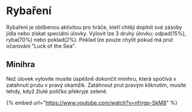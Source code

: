 # Rybaření

 Rybaření je oblíbenou aktivitou pro hráče, kteří chtějí doplnit své zásoby jídla nebo získat speciální úlovky. Vylovit lze 3 druhy úlovku: odpad(15%), ryba(70%) nebo poklad(2%). Poklad lze pouze chytit pokud má prut očarování "Luck of the Sea".

 ## Minihra
 Než úlovek vylovíte musíte úspěšně dokončit minihru, která spočívá v zatahnutí prutu v pravý okamžik. Zatáhnout prut pravým kliknutím, musíte tehdy, když žluté políčko překryje zelené.

{% embed url="https://www.youtube.com/watch?v=nfrrgp-SkM8" %}
